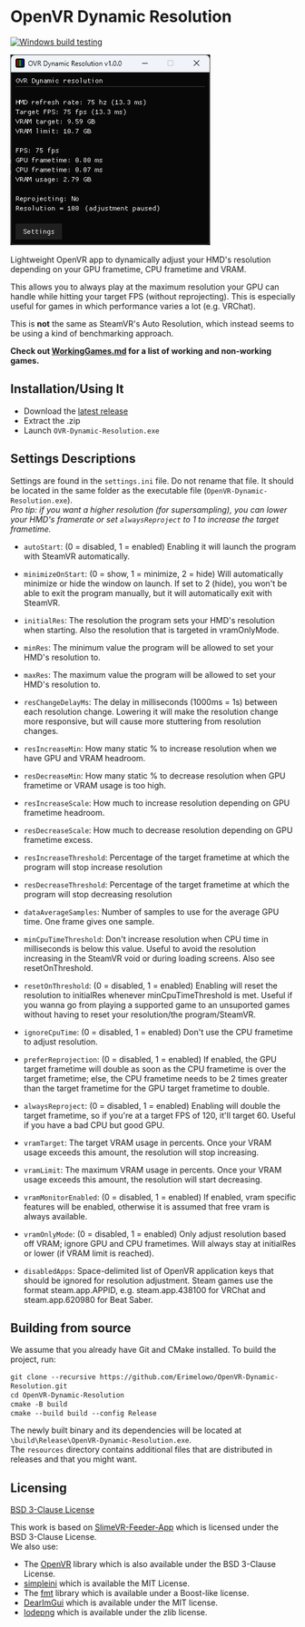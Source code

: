 # OpenVR Dynamic Resolution

[![Windows build testing](https://github.com/Louka3000/OpenVR-Dynamic-Resolution/actions/workflows/vs17.yml/badge.svg)](https://github.com/Louka3000/OpenVR-Dynamic-Resolution/actions/workflows/vs17.yml)

![screenshot of the app](screenshot.png)

Lightweight OpenVR app to dynamically adjust your HMD's resolution depending on your GPU frametime, CPU frametime and VRAM.

This allows you to always play at the maximum resolution your GPU can handle while hitting your target FPS (without reprojecting). This is especially useful for games in which performance varies a lot (e.g. VRChat).

This is **not** the same as SteamVR's Auto Resolution, which instead seems to be using a kind of benchmarking approach.

**Check out [WorkingGames.md](WorkingGames.md) for a list of working and non-working games.**

## Installation/Using It

- Download the [latest release ](https://github.com/Louka3000/OpenVR-Dynamic-Resolution/releases/latest/download/OVR-Dynamic-Resolution.zip)
- Extract the .zip
- Launch `OVR-Dynamic-Resolution.exe`

## Settings Descriptions

Settings are found in the `settings.ini` file. Do not rename that file. It should be located in the same folder as the executable file (`OpenVR-Dynamic-Resolution.exe`).  
*Pro tip: if you want a higher resolution (for supersampling), you can lower your HMD's framerate or set `alwaysReproject` to 1 to increase the target frametime.*

- `autoStart`: (0 = disabled, 1 = enabled) Enabling it will launch the program with SteamVR automatically.

- `minimizeOnStart`: (0 = show, 1 = minimize, 2 = hide) Will automatically minimize or hide the window on launch. If set to 2 (hide), you won't be able to exit the program manually, but it will automatically exit with SteamVR.

- `initialRes`: The resolution the program sets your HMD's resolution when starting. Also the resolution that is targeted in vramOnlyMode.

- `minRes`: The minimum value the program will be allowed to set your HMD's resolution to.

- `maxRes`: The maximum value the program will be allowed to set your HMD's resolution to.

- `resChangeDelayMs`: The delay in milliseconds (1000ms = 1s) between each resolution change. Lowering it will make the resolution change more responsive, but will cause more stuttering from resolution changes.

- `resIncreaseMin`: How many static % to increase resolution when we have GPU and VRAM headroom.

- `resDecreaseMin`: How many static % to decrease resolution when GPU frametime or VRAM usage is too high.

- `resIncreaseScale`: How much to increase resolution depending on GPU frametime headroom.

- `resDecreaseScale`: How much to decrease resolution depending on GPU frametime excess.

- `resIncreaseThreshold`: Percentage of the target frametime at which the program will stop increase resolution

- `resDecreaseThreshold`: Percentage of the target frametime at which the program will stop decreasing resolution

- `dataAverageSamples`: Number of samples to use for the average GPU time. One frame gives one sample.

- `minCpuTimeThreshold`: Don't increase resolution when CPU time in milliseconds is below this value. Useful to avoid the resolution increasing in the SteamVR void or during loading screens. Also see resetOnThreshold.

- `resetOnThreshold`: (0 = disabled, 1 = enabled) Enabling will reset the resolution to initialRes whenever minCpuTimeThreshold is met. Useful if you wanna go from playing a supported game to an unsuported games without having to reset your resolution/the program/SteamVR.

- `ignoreCpuTime`: (0 = disabled, 1 = enabled) Don't use the CPU frametime to adjust resolution.

- `preferReprojection`: (0 = disabled, 1 = enabled) If enabled, the GPU target frametime will double as soon as the CPU frametime is over the target frametime; else, the CPU frametime needs to be 2 times greater than the target frametime for the GPU target frametime to double.

- `alwaysReproject`: (0 = disabled, 1 = enabled) Enabling will double the target frametime, so if you're at a target FPS of 120, it'll target 60. Useful if you have a bad CPU but good GPU.

- `vramTarget`: The target VRAM usage in percents. Once your VRAM usage exceeds this amount, the resolution will stop increasing.

- `vramLimit`: The maximum VRAM usage in percents. Once your VRAM usage exceeds this amount, the resolution will start decreasing.

- `vramMonitorEnabled`: (0 = disabled, 1 = enabled) If enabled, vram specific features will be enabled, otherwise it is assumed that free vram is always available.

- `vramOnlyMode`: (0 = disabled, 1 = enabled) Only adjust resolution based off VRAM; ignore GPU and CPU frametimes. Will always stay at initialRes or lower (if VRAM limit is reached).

- `disabledApps`: Space-delimited list of OpenVR application keys that should be ignored for resolution adjustment. Steam games use the format steam.app.APPID, e.g. steam.app.438100 for VRChat and steam.app.620980 for Beat Saber.

## Building from source

We assume that you already have Git and CMake installed.
To build the project, run:

```
git clone --recursive https://github.com/Erimelowo/OpenVR-Dynamic-Resolution.git
cd OpenVR-Dynamic-Resolution
cmake -B build
cmake --build build --config Release
```

The newly built binary and its dependencies will be located at `\build\Release\OpenVR-Dynamic-Resolution.exe`.  
The `resources` directory contains additional files that are distributed in releases and that you might want.  

## Licensing

[BSD 3-Clause License](/LICENSE)

This work is based on [SlimeVR-Feeder-App](https://github.com/SlimeVR/SlimeVR-Feeder-App) which is licensed under the BSD 3-Clause License.  
We also use:  
- The [OpenVR](https://github.com/ValveSoftware/openvr) library which is also available under the BSD 3-Clause License.  
- [simpleini](https://github.com/brofield/simpleini) which is available the MIT License.  
- The [fmt](https://github.com/fmtlib/fmt) library which is available under a Boost-like license. 
- [DearImGui](https://github.com/ocornut/imgui) which is available under the MIT license.
- [lodepng](https://github.com/lvandeve/lodepng/blob/master/LICENSE) which is available under the zlib license.